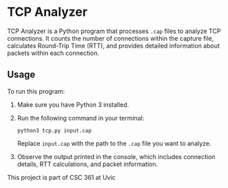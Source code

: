 
# TCP Analyzer

TCP Analyzer is a Python program that processes `.cap` files to analyze TCP connections. It counts the number of connections within the capture file, calculates Round-Trip Time (RTT), and provides detailed information about packets within each connection.

## Usage

To run this program:

1. Make sure you have Python 3 installed.
2. Run the following command in your terminal:

    ```
    python3 tcp.py input.cap
    ```

    Replace `input.cap` with the path to the `.cap` file you want to analyze.

3. Observe the output printed in the console, which includes connection details, RTT calculations, and packet information.


This project is part of CSC 361 at Uvic
